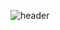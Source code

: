 ![header](https://capsule-render.vercel.app/api?type=wave&color=auto&height=300&section=header&text=우정&이fontSize=90)
